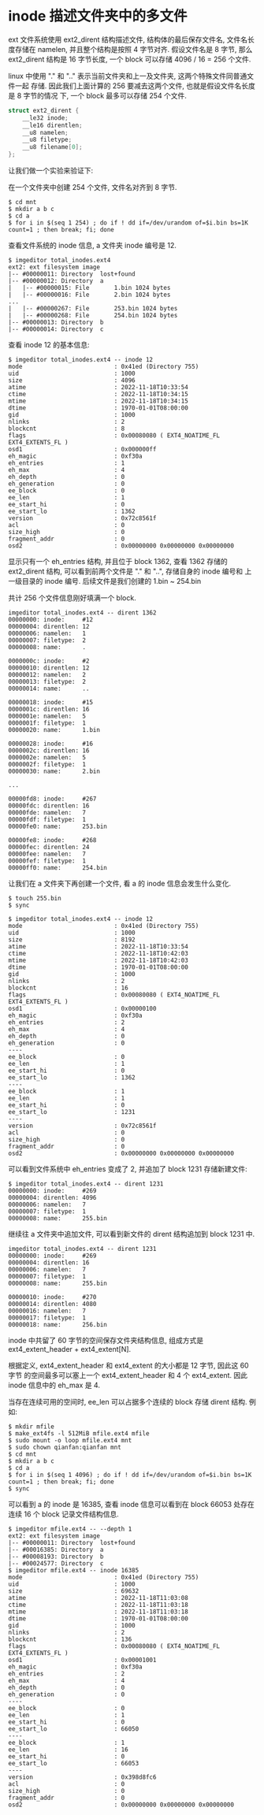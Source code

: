 inode 描述文件夹中的多文件
==========================

ext 文件系统使用 ext2_dirent 结构描述文件, 结构体的最后保存文件名, 文件名长度存储在
namelen, 并且整个结构是按照 4 字节对齐. 假设文件名是 8 字节, 那么 ext2_dirent
结构是 16 字节长度, 一个 block 可以存储 4096 / 16 = 256 个文件.

linux 中使用 "." 和 ".." 表示当前文件夹和上一及文件夹, 这两个特殊文件同普通文件一起
存储. 因此我们上面计算的 256 要减去这两个文件, 也就是假设文件名长度是 8 字节的情况
下, 一个 block 最多可以存储 254 个文件.

```c
struct ext2_dirent {
	__le32 inode;
	__le16 direntlen;
	__u8 namelen;
	__u8 filetype;
	__u8 filename[0];
};
```

让我们做一个实验来验证下:

在一个文件夹中创建 254 个文件, 文件名对齐到 8 字节.

```console
$ cd mnt
$ mkdir a b c
$ cd a
$ for i in $(seq 1 254) ; do if ! dd if=/dev/urandom of=$i.bin bs=1K count=1 ; then break; fi; done
```

查看文件系统的 inode 信息, a 文件夹 inode 编号是 12.

```console
$ imgeditor total_inodes.ext4
ext2: ext filesystem image
|-- #00000011: Directory  lost+found
|-- #00000012: Directory  a
|   |-- #00000015: File       1.bin 1024 bytes
|   |-- #00000016: File       2.bin 1024 bytes
...
|   |-- #00000267: File       253.bin 1024 bytes
|   |-- #00000268: File       254.bin 1024 bytes
|-- #00000013: Directory  b
|-- #00000014: Directory  c
```

查看 inode 12 的基本信息:

```console
$ imgeditor total_inodes.ext4 -- inode 12
mode                          : 0x41ed (Directory 755)
uid                           : 1000
size                          : 4096
atime                         : 2022-11-18T10:33:54
ctime                         : 2022-11-18T10:34:15
mtime                         : 2022-11-18T10:34:15
dtime                         : 1970-01-01T08:00:00
gid                           : 1000
nlinks                        : 2
blockcnt                      : 8
flags                         : 0x00080080 ( EXT4_NOATIME_FL EXT4_EXTENTS_FL )
osd1                          : 0x000000ff
eh_magic                      : 0xf30a
eh_entries                    : 1
eh_max                        : 4
eh_depth                      : 0
eh_generation                 : 0
ee_block                      : 0
ee_len                        : 1
ee_start_hi                   : 0
ee_start_lo                   : 1362
version                       : 0x72c8561f
acl                           : 0
size_high                     : 0
fragment_addr                 : 0
osd2                          : 0x00000000 0x00000000 0x00000000
```

显示只有一个 eh_entries 结构, 并且位于 block 1362, 查看 1362 存储的 ext2_dirent
结构, 可以看到前两个文件是 "." 和 "..", 存储自身的 inode 编号和 上一级目录的
inode 编号. 后续文件是我们创建的 1.bin ~ 254.bin

共计 256 个文件信息刚好填满一个 block.

```console
imgeditor total_inodes.ext4 -- dirent 1362
00000000: inode:     #12
00000004: direntlen: 12
00000006: namelen:   1
00000007: filetype:  2
00000008: name:      .

0000000c: inode:     #2
00000010: direntlen: 12
00000012: namelen:   2
00000013: filetype:  2
00000014: name:      ..

00000018: inode:     #15
0000001c: direntlen: 16
0000001e: namelen:   5
0000001f: filetype:  1
00000020: name:      1.bin

00000028: inode:     #16
0000002c: direntlen: 16
0000002e: namelen:   5
0000002f: filetype:  1
00000030: name:      2.bin

...

00000fd8: inode:     #267
00000fdc: direntlen: 16
00000fde: namelen:   7
00000fdf: filetype:  1
00000fe0: name:      253.bin

00000fe8: inode:     #268
00000fec: direntlen: 24
00000fee: namelen:   7
00000fef: filetype:  1
00000ff0: name:      254.bin
```

让我们在 a 文件夹下再创建一个文件, 看 a 的 inode 信息会发生什么变化.

```console
$ touch 255.bin
$ sync

$ imgeditor total_inodes.ext4 -- inode 12
mode                          : 0x41ed (Directory 755)
uid                           : 1000
size                          : 8192
atime                         : 2022-11-18T10:33:54
ctime                         : 2022-11-18T10:42:03
mtime                         : 2022-11-18T10:42:03
dtime                         : 1970-01-01T08:00:00
gid                           : 1000
nlinks                        : 2
blockcnt                      : 16
flags                         : 0x00080080 ( EXT4_NOATIME_FL EXT4_EXTENTS_FL )
osd1                          : 0x00000100
eh_magic                      : 0xf30a
eh_entries                    : 2
eh_max                        : 4
eh_depth                      : 0
eh_generation                 : 0
----
ee_block                      : 0
ee_len                        : 1
ee_start_hi                   : 0
ee_start_lo                   : 1362
----
ee_block                      : 1
ee_len                        : 1
ee_start_hi                   : 0
ee_start_lo                   : 1231
----
version                       : 0x72c8561f
acl                           : 0
size_high                     : 0
fragment_addr                 : 0
osd2                          : 0x00000000 0x00000000 0x00000000
```

可以看到文件系统中 eh_entries 变成了 2, 并追加了 block 1231 存储新建文件:

```console
$ imgeditor total_inodes.ext4 -- dirent 1231
00000000: inode:     #269
00000004: direntlen: 4096
00000006: namelen:   7
00000007: filetype:  1
00000008: name:      255.bin
```

继续往 a 文件夹中追加文件, 可以看到新文件的 dirent 结构追加到 block 1231 中.

```console
imgeditor total_inodes.ext4 -- dirent 1231
00000000: inode:     #269
00000004: direntlen: 16
00000006: namelen:   7
00000007: filetype:  1
00000008: name:      255.bin

00000010: inode:     #270
00000014: direntlen: 4080
00000016: namelen:   7
00000017: filetype:  1
00000018: name:      256.bin
```

inode 中共留了 60 字节的空间保存文件夹结构信息, 组成方式是
ext4_extent_header + ext4_extent[N].

根据定义, ext4_extent_header 和 ext4_extent 的大小都是 12 字节, 因此这 60 字节
的空间最多可以塞上一个 ext4_extent_header 和 4 个 ext4_extent.
因此 inode 信息中的 eh_max 是 4.

当存在连续可用的空间时, ee_len 可以占据多个连续的 block 存储 dirent 结构.
例如:

```console
$ mkdir mfile
$ make_ext4fs -l 512MiB mfile.ext4 mfile
$ sudo mount -o loop mfile.ext4 mnt
$ sudo chown qianfan:qianfan mnt
$ cd mnt
$ mkdir a b c
$ cd a
$ for i in $(seq 1 4096) ; do if ! dd if=/dev/urandom of=$i.bin bs=1K count=1 ; then break; fi; done
$ sync
```

可以看到 a 的 inode 是 16385, 查看 inode 信息可以看到在 block 66053 处存在
连续 16 个 block 记录文件结构信息.

```console
$ imgeditor mfile.ext4 -- --depth 1
ext2: ext filesystem image
|-- #00000011: Directory  lost+found
|-- #00016385: Directory  a
|-- #00008193: Directory  b
|-- #00024577: Directory  c
$ imgeditor mfile.ext4 -- inode 16385
mode                          : 0x41ed (Directory 755)
uid                           : 1000
size                          : 69632
atime                         : 2022-11-18T11:03:08
ctime                         : 2022-11-18T11:03:18
mtime                         : 2022-11-18T11:03:18
dtime                         : 1970-01-01T08:00:00
gid                           : 1000
nlinks                        : 2
blockcnt                      : 136
flags                         : 0x00080080 ( EXT4_NOATIME_FL EXT4_EXTENTS_FL )
osd1                          : 0x00001001
eh_magic                      : 0xf30a
eh_entries                    : 2
eh_max                        : 4
eh_depth                      : 0
eh_generation                 : 0
----
ee_block                      : 0
ee_len                        : 1
ee_start_hi                   : 0
ee_start_lo                   : 66050
----
ee_block                      : 1
ee_len                        : 16
ee_start_hi                   : 0
ee_start_lo                   : 66053
----
version                       : 0x398d8fc6
acl                           : 0
size_high                     : 0
fragment_addr                 : 0
osd2                          : 0x00000000 0x00000000 0x00000000
```
